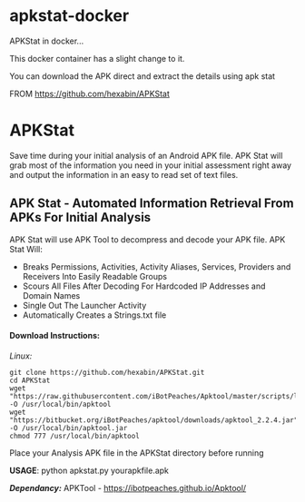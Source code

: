 # apkstat-docker
APKStat in docker...

This docker container has a slight change to it.

You can download the APK direct and extract the details using apk stat




FROM https://github.com/hexabin/APKStat

# APKStat
Save time during your initial analysis of an Android APK file. APK Stat will grab most of the information you need in your initial assessment right away and output the information in an easy to read set of text files.

<h2><strong>APK Stat - Automated Information Retrieval From APKs For Initial Analysis</strong></h2>

APK Stat will use APK Tool to decompress and decode your APK file. APK Stat Will:
<ul>
<li> Breaks Permissions, Activities, Activity Aliases, Services, Providers and Receivers Into Easily Readable Groups</li>
<li> Scours All Files After Decoding For Hardcoded IP Addresses and Domain Names</li>
<li> Single Out The Launcher Activity </li>
<li> Automatically Creates a Strings.txt file</li>
</ul>

<h4><strong>Download Instructions:</strong></h4>
<i>Linux:</i> 

```
git clone https://github.com/hexabin/APKStat.git
cd APKStat
wget "https://raw.githubusercontent.com/iBotPeaches/Apktool/master/scripts/linux/apktool" -O /usr/local/bin/apktool
wget "https://bitbucket.org/iBotPeaches/apktool/downloads/apktool_2.2.4.jar" -O /usr/local/bin/apktool.jar
chmod 777 /usr/local/bin/apktool
```

Place your Analysis APK file in the APKStat directory before running

<strong>USAGE</strong>: python apkstat.py yourapkfile.apk

<strong><i>Dependancy:</i></strong> APKTool - <a href="https://ibotpeaches.github.io/Apktool">https://ibotpeaches.github.io/Apktool/</a>
